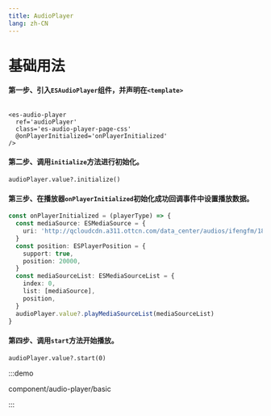 ```yaml
---
title: AudioPlayer
lang: zh-CN
---
```


# 基础用法

#### 第一步、引入`ESAudioPlayer`组件，并声明在`<template>`

```vue

<es-audio-player
  ref='audioPlayer'
  class='es-audio-player-page-css'
  @onPlayerInitialized='onPlayerInitialized'
/>
```

#### 第二步、调用`initialize`方法进行初始化。

`audioPlayer.value?.initialize()`

#### 第三步、在播放器`onPlayerInitialized`初始化成功回调事件中设置播放数据。

```ts
const onPlayerInitialized = (playerType) => {
  const mediaSource: ESMediaSource = {
    uri: 'http://qcloudcdn.a311.ottcn.com/data_center/audios/ifengfm/1898049/9644712/2ff957624598b7b105d5c86b809c854c.mp3',
  }
  const position: ESPlayerPosition = {
    support: true,
    position: 20000,
  }
  const mediaSourceList: ESMediaSourceList = {
    index: 0,
    list: [mediaSource],
    position,
  }
  audioPlayer.value?.playMediaSourceList(mediaSourceList)
}

```

#### 第四步、调用`start`方法开始播放。

`audioPlayer.value?.start(0)`

:::demo

component/audio-player/basic

:::
